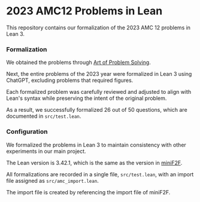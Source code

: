 # 2023 AMC12 Problems in Lean
This repository contains our formalization of the 2023 AMC 12 problems in Lean 3.

### Formalization
We obtained the problems through [Art of Problem Solving](https://artofproblemsolving.com/wiki/index.php/AMC_12_Problems_and_Solutions).

Next, the entire problems of the 2023 year were formalized in Lean 3 using ChatGPT, excluding problems that required figures.

Each formalized problem was carefully reviewed and adjusted to align with Lean's syntax while preserving the intent of the original problem.

As a result, we successfully formalized 26 out of 50 questions, which are documented in `src/test.lean`.

### Configuration
We formalized the problems in Lean 3 to maintain consistency with other experiments in our main project.

The Lean version is 3.42.1, which is the same as the version in [miniF2F](https://github.com/openai/miniF2F).

All formalizations are recorded in a single file, `src/test.lean`, with an import file assigned as `src/amc_import.lean`.

The import file is created by referencing the import file of miniF2F.

